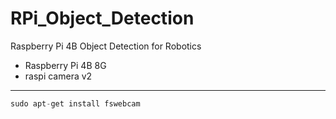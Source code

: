 # RPi_Object_Detection

Raspberry Pi 4B Object Detection for Robotics

- Raspberry Pi 4B 8G
- raspi camera v2

---

```python
sudo apt-get install fswebcam

```
